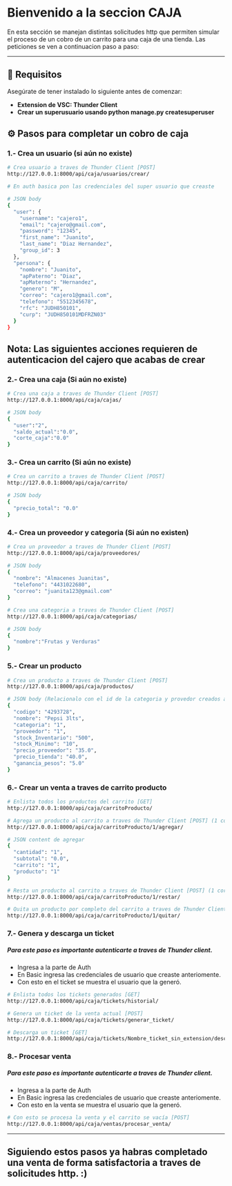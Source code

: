 
# Bienvenido a la seccion CAJA

En esta sección se manejan distintas solicitudes http que permiten simular el proceso de un cobro de un carrito para una caja de una tienda. Las peticiones se ven a continuacion paso a paso:

----------

## 📌 Requisitos

Asegúrate de tener instalado lo siguiente antes de comenzar:

-   **Extension de VSC: Thunder Client**
-   **Crear un superusuario usando python manage.py createsuperuser** 

## ⚙️ Pasos para completar un cobro de caja

### 1.- Crea un usuario (si aún no existe)

```bash
# Crea usuario a traves de Thunder Client [POST]
http://127.0.0.1:8000/api/caja/usuarios/crear/

# En auth basica pon las credenciales del super usuario que creaste

# JSON body
{
  "user": {
    "username": "cajero1",
    "email": "cajero@gmail.com",
    "password": "12345",
    "first_name": "Juanito",
    "last_name": "Diaz Hernandez",
    "group_id": 3
  },
  "persona": {
    "nombre": "Juanito",
    "apPaterno": "Diaz",
    "apMaterno": "Hernandez",
    "genero": "M",
    "correo": "cajero1@gmail.com",
    "telefono": "5512345678",
    "rfc": "JUDH850101",
    "curp": "JUDH850101MDFRZN03"
  }
}
```
## Nota: Las siguientes acciones requieren de autenticacion del cajero que acabas de crear

### 2.- Crea una caja (Si aún no existe)

```bash
# Crea una caja a traves de Thunder Client [POST]
http://127.0.0.1:8000/api/caja/cajas/

# JSON body
{
  "user":"2",
  "saldo_actual":"0.0",
  "corte_caja":"0.0"
}
```

### 3.- Crea un carrito (Si aún no existe)

```bash
# Crea un carrito a traves de Thunder Client [POST]
http://127.0.0.1:8000/api/caja/carrito/

# JSON body
{
  "precio_total": "0.0"
}
```

### 4.- Crea un proveedor y categoria (Si aún no existen)

```bash
# Crea un proveedor a traves de Thunder Client [POST]
http://127.0.0.1:8000/api/caja/proveedores/

# JSON body
{
  "nombre": "Almacenes Juanitas",
  "telefono": "4431022680",
  "correo": "juanita123@gmail.com"
}

# Crea una categoria a traves de Thunder Client [POST]
http://127.0.0.1:8000/api/caja/categorias/

# JSON body
{
  "nombre":"Frutas y Verduras"
}
```

### 5.- Crear un producto

```bash
# Crea un producto a traves de Thunder Client [POST]
http://127.0.0.1:8000/api/caja/productos/

# JSON body (Relacionalo con el id de la categoria y provedor creados anteriormente)
{
  "codigo": "4293728",
  "nombre": "Pepsi 3lts",
  "categoria": "1",
  "proveedor": "1",
  "stock_Inventario": "500",
  "stock_Minimo": "10",
  "precio_proveedor": "35.0",
  "precio_tienda": "40.0",
  "ganancia_pesos": "5.0"
}
```

### 6.- Crear un venta a traves de carrito producto

```bash
# Enlista todos los productos del carrito [GET]
http://127.0.0.1:8000/api/caja/carritoProducto/

# Agrega un producto al carrito a traves de Thunder Client [POST] (1 corresponde al id del producto)
http://127.0.0.1:8000/api/caja/carritoProducto/1/agregar/

# JSON content de agregar
{
  "cantidad": "1",
  "subtotal": "0.0",
  "carrito": "1",
  "producto": "1"
}

# Resta un producto al carrito a traves de Thunder Client [POST] (1 corresponde al id del producto)
http://127.0.0.1:8000/api/caja/carritoProducto/1/restar/

# Quita un producto por completo del carrito a traves de Thunder Client [POST] (1 corresponde al id del producto)
http://127.0.0.1:8000/api/caja/carritoProducto/1/quitar/

```

### 7.- Genera y descarga un ticket
##### Para este paso es importante autenticarte a traves de Thunder client.
- Ingresa a la parte de Auth
- En Basic ingresa las credenciales de usuario que creaste anteriomente.
- Con esto en el ticket se muestra el usuario que la generó.
```bash
# Enlista todos los tickets generados [GET]
http://127.0.0.1:8000/api/caja/tickets/historial/

# Genera un ticket de la venta actual [POST]
http://127.0.0.1:8000/api/caja/tickets/generar_ticket/

# Descarga un ticket [GET]
http://127.0.0.1:8000/api/caja/tickets/Nombre_ticket_sin_extension/descargar/
```

### 8.- Procesar venta
##### Para este paso es importante autenticarte a traves de Thunder client.
- Ingresa a la parte de Auth
- En Basic ingresa las credenciales de usuario que creaste anteriomente.
- Con esto en la venta se muestra el usuario que la generó.
```bash
# Con esto se procesa la venta y el carrito se vacía [POST]
http://127.0.0.1:8000/api/caja/ventas/procesar_venta/

```
----
## Siguiendo estos pasos ya habras completado una venta de forma satisfactoria a traves de solicitudes http. :)
